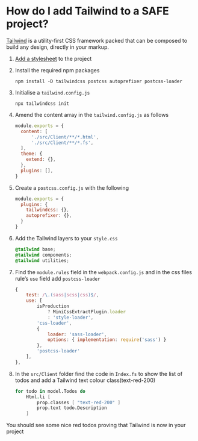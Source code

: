 # How do I add Tailwind to a SAFE project?

[Tailwind](https://tailwindcss.com/) is a utility-first CSS framework packed that can be composed to build any design, directly in your markup.

1. [Add a stylesheet](https://safe-stack.github.io/docs/recipes/ui/add-style/) to the project

2. Install the required npm packages
    ```shell
    npm install -D tailwindcss postcss autoprefixer postcss-loader
    ```
3. Initialise a `tailwind.config.js`
    ```shell
    npx tailwindcss init
    ```
4. Amend the content array in the `tailwind.config.js` as follows
    ```javascript
    module.exports = {
      content: [
          './src/Client/**/*.html',
          './src/Client/**/*.fs',
      ],
      theme: {
        extend: {},
      },
      plugins: [],
    }
    ```

5. Create a `postcss.config.js` with the following
    ```javascript
    module.exports = {
      plugins: {
        tailwindcss: {},
        autoprefixer: {},
      }
    }
    ```

6. Add the Tailwind layers to your `style.css`
    ```css
    @tailwind base;
    @tailwind components;
    @tailwind utilities;
    ```

7. Find the `module.rules` field in the `webpack.config.js` and in the css files rule’s `use` field add `postcss-loader`
    ```javascript
    {
        test: /\.(sass|scss|css)$/,
        use: [
            isProduction
                ? MiniCssExtractPlugin.loader
                : 'style-loader',
            'css-loader',
            {
                loader: 'sass-loader',
                options: { implementation: require('sass') }
            },
            'postcss-loader'
        ],
    },
    ```

8. In the `src/Client` folder find the code in `Index.fs` to show the list of todos and add a Tailwind text colour class(text-red-200)
    ```fsharp
    for todo in model.Todos do
        Html.li [
            prop.classes [ "text-red-200" ]
            prop.text todo.Description
        ]
    ```

You should see some nice red todos proving that Tailwind is now in your project